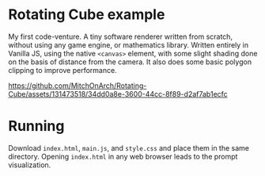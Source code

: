 # Rotating Cube example

My first code-venture. A tiny software renderer written from scratch, without using any game engine, or mathematics library. 
Written entirely in Vanilla JS, using the native `<canvas>` element, with some slight shading done on the basis of distance from the camera.
It also does some basic polygon clipping to improve performance.

https://github.com/MitchOnArch/Rotating-Cube/assets/131473518/34dd0a8e-3600-44cc-8f89-d2af7ab1ecfc


# Running
Download `index.html`, `main.js`, and `style.css` and place them in the same directory.
Opening `index.html` in any web browser leads to the prompt visualization.
